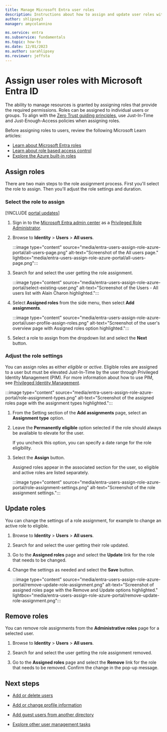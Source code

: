 ```yaml
---
title: Manage Microsoft Entra user roles
description: Instructions about how to assign and update user roles with Microsoft Entra ID.
author: shlipsey3
manager: amycolannino

ms.service: entra
ms.subservice: fundamentals
ms.topic: how-to
ms.date: 12/01/2023
ms.author: sarahlipsey
ms.reviewer: jeffsta
---
```

# Assign user roles with Microsoft Entra ID

The ability to manage resources is granted by assigning roles that provide the required permissions. Roles can be assigned to individual users or groups. To align with the [Zero Trust guiding principles](/azure/security/fundamentals/zero-trust), use Just-In-Time and Just-Enough-Access policies when assigning roles.

Before assigning roles to users, review the following Microsoft Learn articles:

- [Learn about Microsoft Entra roles](~/identity/role-based-access-control/concept-understand-roles.md)
- [Learn about role based access control](/azure/role-based-access-control/rbac-and-directory-admin-roles)
- [Explore the Azure built-in roles](~/identity/role-based-access-control/permissions-reference.md)

## Assign roles

There are two main steps to the role assignment process. First you'll select the role to assign. Then you'll adjust the role settings and duration.

### Select the role to assign

[!INCLUDE [portal updates](~/includes/portal-update.md)]

1. Sign in to the [Microsoft Entra admin center](https://entra.microsoft.com) as a [Privileged Role Administrator](~/identity/role-based-access-control/permissions-reference.md#privileged-role-administrator).

1. Browse to **Identity** > **Users** > **All users**.

   :::image type="content" source="media/entra-users-assign-role-azure-portal/all-users-page.png" alt-text="Screenshot of the All users page." lightbox="media/entra-users-assign-role-azure-portal/all-users-page.png":::

1. Search for and select the user getting the role assignment.

   :::image type="content" source="media/entra-users-assign-role-azure-portal/select-existing-user.png" alt-text="Screenshot of the Users - All users list with Alain Charon highlighted.":::

1. Select **Assigned roles** from the side menu, then select **Add assignments**. 

   :::image type="content" source="media/entra-users-assign-role-azure-portal/user-profile-assign-roles.png" alt-text="Screenshot of the user's overview page with Assigned roles option highlighted.":::

1. Select a role to assign from the dropdown list and select the **Next** button.

### Adjust the role settings

You can assign roles as either _eligible_ or _active_. Eligible roles are assigned to a user but must be elevated Just-In-Time by the user through Privileged Identity Management (PIM). For more information about how to use PIM, see [Privileged Identity Management](~/id-governance/privileged-identity-management/index.yml).

:::image type="content" source="media/entra-users-assign-role-azure-portal/role-assignment-types.png" alt-text="Screenshot of the assigned roles page with the assignment types highlighted.":::

1. From the Setting section of the **Add assignments** page, select an **Assignment type** option.

1. Leave the **Permanently eligible** option selected if the role should always be available to elevate for the user.

    If you uncheck this option, you can specify a date range for the role eligibility.

1. Select the **Assign** button.

    Assigned roles appear in the associated section for the user, so eligible and active roles are listed separately. 

   :::image type="content" source="media/entra-users-assign-role-azure-portal/role-assignment-settings.png" alt-text="Screenshot of the role assignment settings.":::

## Update roles

You can change the settings of a role assignment, for example to change an active role to eligible.

1. Browse to **Identity** > **Users** > **All users**.

1. Search for and select the user getting their role updated.

1. Go to the **Assigned roles** page and select the **Update** link for the role that needs to be changed.

1. Change the settings as needed and select the **Save** button.

   :::image type="content" source="media/entra-users-assign-role-azure-portal/remove-update-role-assignment.png" alt-text="Screenshot of assigned roles page with the Remove and Update options highlighted." lightbox="media/entra-users-assign-role-azure-portal/remove-update-role-assignment.png":::

## Remove roles

You can remove role assignments from the **Administrative roles** page for a selected user.

1. Browse to **Identity** > **Users** > **All users**.

1. Search for and select the user getting the role assignment removed.

1. Go to the **Assigned roles** page and select the **Remove** link for the role that needs to be removed. Confirm the change in the pop-up message.


## Next steps

- [Add or delete users](./add-users.md)

- [Add or change profile information](./how-to-manage-user-profile-info.yml)

- [Add guest users from another directory](~/external-id/what-is-b2b.md)

- [Explore other user management tasks](~/identity/users/index.yml)
